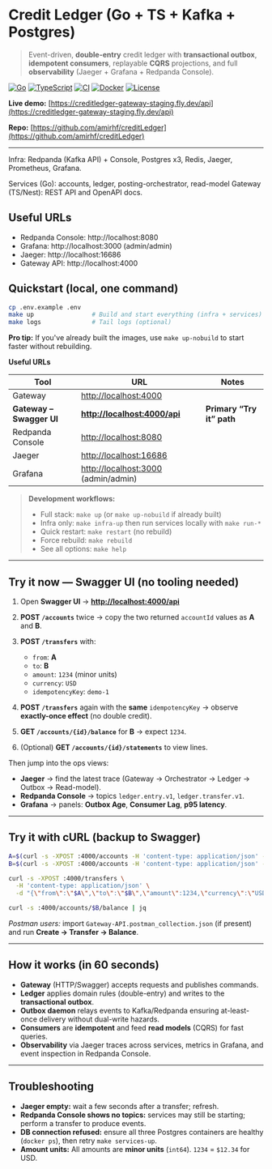 
# Credit Ledger (Go + TS + Kafka + Postgres)

> Event-driven, **double-entry** credit ledger with **transactional outbox**, **idempotent consumers**, replayable **CQRS** projections, and full **observability** (Jaeger + Grafana + Redpanda Console).

[![Go](https://img.shields.io/badge/Go-1.22+-blue)](#)
[![TypeScript](https://img.shields.io/badge/TypeScript-5.x-blue)](#)
[![CI](https://img.shields.io/badge/CI-GitHub%20Actions-green)](#)
[![Docker](https://img.shields.io/badge/Docker-Compose-success)](#)
[![License](https://img.shields.io/badge/license-MIT-lightgrey)](#)

**Live demo:** [https://creditledger-gateway-staging.fly.dev/api](https://creditledger-gateway-staging.fly.dev/api)

**Repo:** [https://github.com/amirhf/creditLedger](https://github.com/amirhf/creditLedger)

---

Infra: Redpanda (Kafka API) + Console, Postgres x3, Redis, Jaeger, Prometheus, Grafana.


Services (Go): accounts, ledger, posting-orchestrator, read-model
Gateway (TS/Nest): REST API and OpenAPI docs.


## Useful URLs
- Redpanda Console: http://localhost:8080
- Grafana: http://localhost:3000 (admin/admin)
- Jaeger: http://localhost:16686
- Gateway API: http://localhost:4000

## Quickstart (local, one command)

```bash
cp .env.example .env
make up                # Build and start everything (infra + services)
make logs              # Tail logs (optional)
```

**Pro tip:** If you've already built the images, use `make up-nobuild` to start faster without rebuilding.

**Useful URLs**

| Tool                     | URL                                                                                     | Notes                     |
| ------------------------ |-----------------------------------------------------------------------------------------| ------------------------- |
| Gateway                  | [http://localhost:4000](http://localhost:4000)                                          |                           |
| **Gateway – Swagger UI** | **[http://localhost:4000/api](http://localhost:4000/api)**                              | **Primary “Try it” path** |
| Redpanda Console         | [http://localhost:8080](http://localhost:8080)                                          |                           |
| Jaeger                   | [http://localhost:16686](http://localhost:16686)                                        |                           |
| Grafana                  | [http://localhost:3000](http://localhost:3000) (admin/admin)                            |                           |

> **Development workflows:**
> - Full stack: `make up` (or `make up-nobuild` if already built)
> - Infra only: `make infra-up` then run services locally with `make run-*`
> - Quick restart: `make restart` (no rebuild)
> - Force rebuild: `make rebuild`
> - See all options: `make help`

---

## Try it now — **Swagger UI** (no tooling needed)

1. Open **Swagger UI** → **[http://localhost:4000/api](http://localhost:4000/api)**
2. **POST `/accounts`** twice → copy the two returned `accountId` values as **A** and **B**.
3. **POST `/transfers`** with:

    * `from`: **A**
    * `to`: **B**
    * `amount`: `1234` (minor units)
    * `currency`: `USD`
    * `idempotencyKey`: `demo-1`
4. **POST `/transfers`** again with the **same** `idempotencyKey` → observe **exactly-once effect** (no double credit).
5. **GET `/accounts/{id}/balance`** for **B** → expect `1234`.
6. (Optional) **GET `/accounts/{id}/statements`** to view lines.

Then jump into the ops views:

* **Jaeger** → find the latest trace (Gateway → Orchestrator → Ledger → Outbox → Read-model).
* **Redpanda Console** → topics `ledger.entry.v1`, `ledger.transfer.v1`.
* **Grafana** → panels: **Outbox Age**, **Consumer Lag**, **p95 latency**.

---

## Try it with cURL (backup to Swagger)

```bash
A=$(curl -s -XPOST :4000/accounts -H 'content-type: application/json' -d '{"currency":"USD"}' | jq -r .accountId)
B=$(curl -s -XPOST :4000/accounts -H 'content-type: application/json' -d '{"currency":"USD"}' | jq -r .accountId)

curl -s -XPOST :4000/transfers \
  -H 'content-type: application/json' \
  -d "{\"from\":\"$A\",\"to\":\"$B\",\"amount\":1234,\"currency\":\"USD\",\"idempotencyKey\":\"demo-1\"}" | jq

curl -s :4000/accounts/$B/balance | jq
```

*Postman users:* import `Gateway-API.postman_collection.json` (if present) and run **Create → Transfer → Balance**.

---

## How it works (in 60 seconds)

* **Gateway** (HTTP/Swagger) accepts requests and publishes commands.
* **Ledger** applies domain rules (double-entry) and writes to the **transactional outbox**.
* **Outbox daemon** relays events to Kafka/Redpanda ensuring at-least-once delivery without dual-write hazards.
* **Consumers** are **idempotent** and feed **read models** (CQRS) for fast queries.
* **Observability** via Jaeger traces across services, metrics in Grafana, and event inspection in Redpanda Console.

---

## Troubleshooting

* **Jaeger empty:** wait a few seconds after a transfer; refresh.
* **Redpanda Console shows no topics:** services may still be starting; perform a transfer to produce events.
* **DB connection refused:** ensure all three Postgres containers are healthy (`docker ps`), then retry `make services-up`.
* **Amount units:** All amounts are **minor units** (`int64`). `1234` = `$12.34` for USD.
